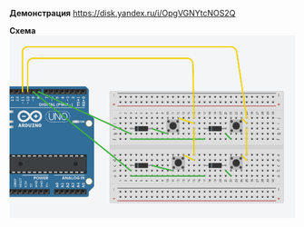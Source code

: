 **Демонстрация**
https://disk.yandex.ru/i/OpgVGNYtcNOS2Q


**Схема**
![изображение](https://github.com/ToshaTosha/IoT/blob/in-progress/ButtonMatrix/image/final.png)
